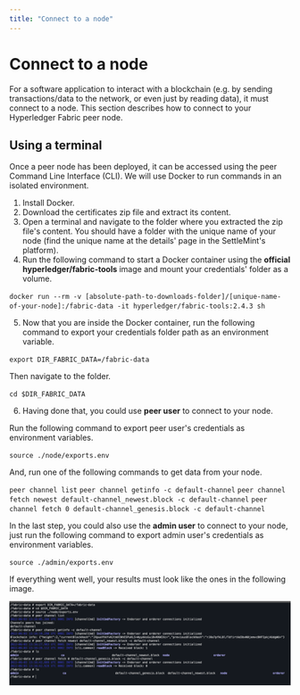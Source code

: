 ```yaml
---
title: "Connect to a node"
---
```


# Connect to a node

For a software application to interact with a blockchain (e.g. by sending transactions/data to the network, or even just by reading data), it must connect to a node. This section describes how to connect to your Hyperledger Fabric peer node.

## Using a terminal

Once a peer node has been deployed, it can be accessed using the peer Command Line Interface (CLI). We will use Docker to run commands in an isolated environment.

1. Install Docker.
2. Download the certificates zip file and extract its content.
3. Open a terminal and navigate to the folder where you extracted the zip file's content. You should have a folder with the unique name of your node (find the unique name at the details' page in the SettleMint's platform).
4. Run the following command to start a Docker container using the **official hyperledger/fabric-tools** image and mount your credentials' folder as a volume.

`docker run --rm -v [absolute-path-to-downloads-folder]/[unique-name-of-your-node]:/fabric-data -it hyperledger/fabric-tools:2.4.3 sh`

5. Now that you are inside the Docker container, run the following command to export your credentials folder path as an environment variable.

`export DIR_FABRIC_DATA=/fabric-data`

Then navigate to the folder.

`cd $DIR_FABRIC_DATA`

6. Having done that, you could use **peer user** to connect to your node.

Run the following command to export peer user's credentials as environment variables.

`source ./node/exports.env`

And, run one of the following commands to get data from your node.

`peer channel list`
`peer channel getinfo -c default-channel`
`peer channel fetch newest default-channel_newest.block -c default-channel`
`peer channel fetch 0 default-channel_genesis.block -c default-channel`

In the last step, you could also use the **admin user** to connect to your node, just run the following command to export admin user's credentials as environment variables.

`source ./admin/exports.env`

If everything went well, your results must look like the ones in the following image.

![HLF connect to a node.png](../../../img/document360/Images/HLF%20connect%20to%20a%20node.png)
